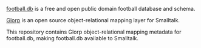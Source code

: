 [football.db](https://openfootball.github.io/) is a free and open public
domain football database and schema.

[Glorp](https://sites.google.com/site/glorpsite) is an open source
object-relational mapping layer for Smalltalk.

This repository contains Glorp object-relational mapping metadata for
football.db, making football.db available to Smalltalk.

